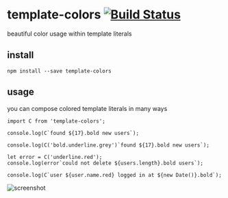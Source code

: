 # template-colors [![Build Status](https://travis-ci.org/icodeforlove/template-colors.png?branch=master)](https://travis-ci.org/icodeforlove/template-colors)

beautiful color usage within template literals

## install

```
npm install --save template-colors
```

## usage

you can compose colored template literals in many ways

```
import C from 'template-colors';

console.log(C`found ${17}.bold new users`);

console.log(C('bold.underline.grey')`found ${17}.bold new users`);

let error = C('underline.red');
console.log(error`could not delete ${users.length}.bold users`);

console.log(C`user ${user.name.red} logged in at ${new Date()}.bold`);
```

![screenshot](https://img42.com/g2veI+)
